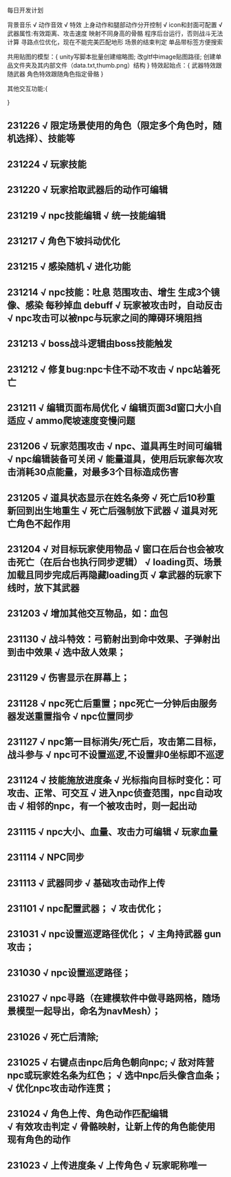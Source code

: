 
每日开发计划


背景音乐
√ 动作音效
√ 特效
上身动作和腿部动作分开控制
√ icon和封面可配置
√ 武器属性:有效距离、攻击速度
映射不同身高的骨骼
程序后台运行，否则战斗无法计算
寻路点位优化，现在不能完美匹配地形
场景的结束判定
单品带标签方便搜索

共用贴图的模型：{
    unity写脚本批量创建缩略图;
    改gltf中image贴图路径;
    创建单品文件夹及其内部文件（data.txt,thumb.png）结构
}
特效起始点：{
    武器特效跟随武器
    角色特效跟随角色指定骨骼
}

其他交互功能:{

}

231226
√ 限定场景使用的角色（限定多个角色时，随机选择）、技能等
--------

231224
√ 玩家技能
--------

231220
√ 玩家拾取武器后的动作可编辑
--------


231219
√ npc技能编辑
√ 统一技能编辑
--------

231217
√ 角色下坡抖动优化
--------

231215
√ 感染随机
√ 进化功能
--------

231214
√ npc技能：吐息 范围攻击、增生 生成3个镜像、感染 每秒掉血 debuff
√ 玩家被攻击时，自动反击
√ npc攻击可以被npc与玩家之间的障碍环境阻挡
--------

231213
√ boss战斗逻辑由boss技能触发
--------

231212
√ 修复bug:npc卡住不动不攻击
√ npc站着死亡 
--------

231211
√ 编辑页面布局优化
√ 编辑页面3d窗口大小自适应
√ ammo爬坡速度变慢问题
--------

231206
√ 玩家范围攻击
√ npc、道具再生时间可编辑
√ npc编辑装备可关闭
√ 能量道具，使用后玩家每次攻击消耗30点能量，对最多3个目标造成伤害
--------

231205
√ 道具状态显示在姓名条旁
√ 死亡后10秒重新回到出生地重生
√ 死亡后强制放下武器
√ 道具对死亡角色不起作用
--------

231204
√ 对目标玩家使用物品
√ 窗口在后台也会被攻击死亡（在后台也执行同步逻辑）
√ loading页、场景加载且同步完成后再隐藏loading页
√ 拿武器的玩家下线时，放下其武器
--------

231203
√ 增加其他交互物品，如：血包
--------

231130
√ 战斗特效：弓箭射出到命中效果、子弹射出到击中效果
√ 选中敌人效果； 
--------

231129
√ 伤害显示在屏幕上；
--------

231128
√ npc死亡后重置；npc死亡一分钟后由服务器发送重置指令
√ npc位置同步
--------

231127
√ npc第一目标消失/死亡后，攻击第二目标，战斗参与
√ npc可不设置巡逻,不设置非0坐标即不巡逻
--------

231124
√ 技能施放进度条
√ 光标指向目标时变化：可攻击、正常、可交互
√ 进入npc侦查范围，npc自动攻击
√ 相邻的npc，有一个被攻击时，则一起出动
--------

231115
√ npc大小、血量、攻击力可编辑
√ 玩家血量
--------

231114
√ NPC同步 
--------

231113
√ 武器同步
√ 基础攻击动作上传 
--------

231101
√ npc配置武器；
√ 攻击优化；
--------

231031
√ npc设置巡逻路径优化；
√ 主角持武器 gun 攻击；
--------

231030
√ npc设置巡逻路径；
--------

231027
√ npc寻路（在建模软件中做寻路网格，随场景模型一起导出，命名为navMesh）；
--------

231026
√ 死亡后清除;
--------

231025
√ 右键点击npc后角色朝向npc;
√ 敌对阵营npc或玩家姓名条为红色；
√ 选中npc后头像含血条；
√ 优化npc攻击动作连贯；
--------

231024
√ 角色上传、角色动作匹配编辑  
√ 有效攻击判定
√ 骨骼映射，让新上传的角色能使用现有角色的动作
--------

231023
√ 上传进度条
√ 上传角色
√ 玩家昵称唯一
------